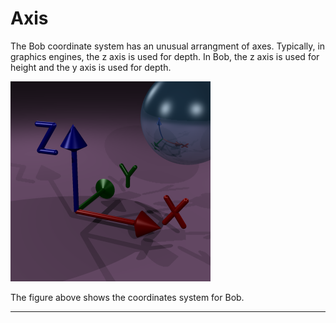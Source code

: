 
<link rel="stylesheet" href="./assets/help.css"/>

# Axis

The Bob coordinate system has an unusual arrangment of axes. Typically, in graphics
engines, the z axis is used for depth. In Bob, the z axis is used for height and the
y axis is used for depth.

<img src="art/axis.png" />

The figure above shows the coordinates system for Bob.

---
